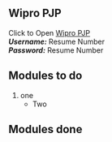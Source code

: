## Wipro PJP 
Click to Open [Wipro PJP](http://59.162.104.101:25000/PBLApp/) <br/>
**_Username:_** Resume Number <br/>
**_Password:_** Resume Number <br/>

## Modules to do
1. one
	- Two

## Modules done

